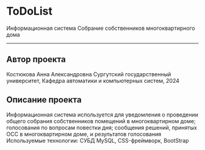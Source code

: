# ToDoList
Информационная система Собрание собственников многоквартирного дома
***
## Автор проекта
Костюкова Анна Александровна
Сургутский государственный университет, Кафедра автоматики и компьютерных систем, 2024
## Описание проекта
Информационная система используется для уведомления о проведении общего собрания собственников помещений в многоквартирном доме; голосования по вопросам повестки дня; сообщения решений, принятых ОСС в многоквартирном доме, и результатов голосования
Используемые технологии: СУБД MySQL,  CSS-фреймворк, BootStrap
